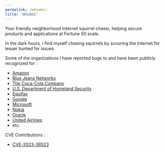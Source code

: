 ```yaml
---
permalink: /whoami/
title: "WhoAmI"
---
```


Your friendly neighborhood Internet squirrel chaser, helping secure products and applications at Fortune 50 scale. 

In the dark hours, I find myself chasing squirrels by scouring the Internet for lesser hunted for issues. 

Some of the organizations I have reported bugs to and have been publicly recognized for :

* [Amazon](https://hackerone.com/notnotnotveg?type=user)
* [Blue Jeans Networks](https://bugcrowd.com/bluejeans/hall-of-fame)
* [The Coca-Cola Company](https://bugcrowd.com/coca-cola/hall-of-fame)
* [U.S. Department of Homeland Security](https://bugcrowd.com/dhs-vdp/hall-of-fame)
* [Equifax](https://hackerone.com/notnotnotveg?type=user)
* [Google](https://bughunters.google.com/profile/977c1689-44db-4d53-95f9-c97dbde67dfb)
* [Microsoft](https://msrc.microsoft.com/update-guide/acknowledgement)
* [Nokia](https://www.nokia.com/notices/responsible-disclosure/)
* [Oracle](https://www.oracle.com/security-alerts/cpujul2023.html#:~:text=Askari-,notnotnotveg,-Oday)
* [United Airlines](https://bugcrowd.com/united-vdp/hall-of-fame)
* etc.

CVE Contributions : 
* [CVE-2023-38523](https://wiki.notveg.ninja/blog/CVE-2023-38523/)
